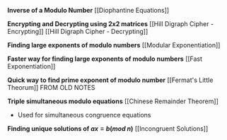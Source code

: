 
**Inverse of a Modulo Number**
[[Diophantine Equations]]

**Encrypting and Decrypting using 2x2 matrices**
[[Hill Digraph Cipher - Encrypting]]
[[Hill Digraph Cipher - Decrypting]]

**Finding large exponents of modulo numbers**
[[Modular Exponentiation]]

**Faster way for finding large exponents of modulo numbers**
[[Fast Exponentiation]]

**Quick way to find prime exponent of modulo number**
[[Fermat's Little Theorum]] FROM OLD NOTES

**Triple simultaneous modulo equations**
[[Chinese Remainder Theorem]]
- Used for simultaneous congruence equations

**Finding unique solutions of $ax≡b(mod\>n)$**
[[Incongruent Solutions]]